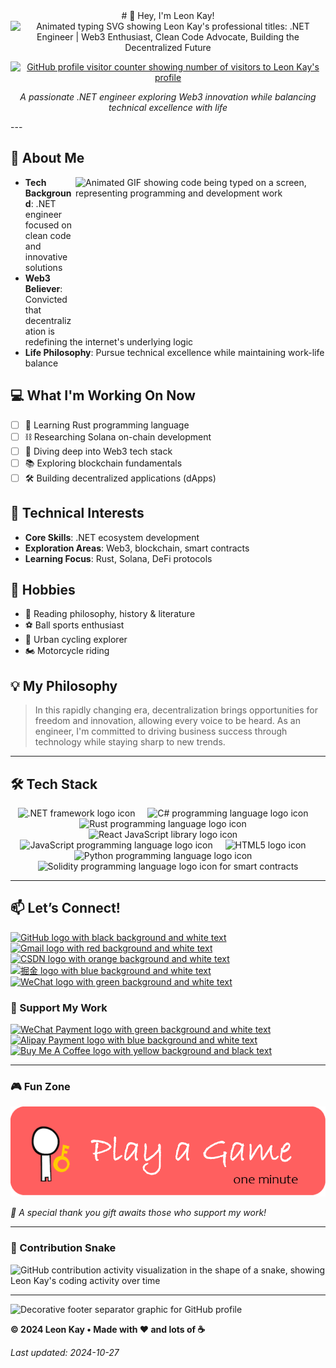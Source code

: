 <div align="center">
# 👋 Hey, I'm Leon Kay!

<img src="https://readme-typing-svg.herokuapp.com?font=Fira+Code&pause=1000&color=00D9FF&center=true&vCenter=true&width=435&lines=.NET+Engineer+%7C+Web3+Enthusiast;Clean+Code+Advocate;Building+the+Decentralized+Future" alt="Animated typing SVG showing Leon Kay's professional titles: .NET Engineer | Web3 Enthusiast, Clean Code Advocate, Building the Decentralized Future" />

<a href="https://github.com/leonkay"><img src="https://profile-counter.glitch.me/leonkay/count.svg" alt="GitHub profile visitor counter showing number of visitors to Leon Kay's profile" /></a>

*A passionate .NET engineer exploring Web3 innovation while balancing technical excellence with life*
</div>
---

## 🚀 About Me
<img align="right" alt="Animated GIF showing code being typed on a screen, representing programming and development work" src="https://github.com/abhisheknaiidu/abhisheknaiidu/blob/master/code.gif?raw=true" width="400" height="250" />

- **Tech Background**: .NET engineer focused on clean code and innovative solutions
- **Web3 Believer**: Convicted that decentralization is redefining the internet's underlying logic
- **Life Philosophy**: Pursue technical excellence while maintaining work-life balance

## 💻 What I'm Working On Now
- [ ] 🦀 Learning Rust programming language
- [ ] ⛓️ Researching Solana on-chain development
- [ ] 🔧 Diving deep into Web3 tech stack
- [ ] 📚 Exploring blockchain fundamentals
- [ ] 🛠️ Building decentralized applications (dApps)

## 🎯 Technical Interests
- **Core Skills**: .NET ecosystem development
- **Exploration Areas**: Web3, blockchain, smart contracts
- **Learning Focus**: Rust, Solana, DeFi protocols

## 🌱 Hobbies
- 📖 Reading philosophy, history & literature
- ⚽ Ball sports enthusiast
- 🚴 Urban cycling explorer
- 🏍️ Motorcycle riding

## 💡 My Philosophy
> In this rapidly changing era, decentralization brings opportunities for freedom and innovation, allowing every voice to be heard. As an engineer, I'm committed to driving business success through technology while staying sharp to new trends.

---

## 🛠️ Tech Stack
<div align="center">
  <img src="https://cdn.jsdelivr.net/gh/devicons/devicon/icons/dot-net/dot-net-original.svg" height="30" alt=".NET framework logo icon" />
  <img width="12" />
  <img src="https://cdn.jsdelivr.net/gh/devicons/devicon/icons/csharp/csharp-original.svg" height="30" alt="C# programming language logo icon" />
  <img width="12" />
  <img src="https://cdn.jsdelivr.net/gh/devicons/devicon/icons/rust/rust-original.svg" height="30" alt="Rust programming language logo icon" />
  <img width="12" />
  <img src="https://cdn.jsdelivr.net/gh/devicons/devicon/icons/react/react-original.svg" height="30" alt="React JavaScript library logo icon" />
  <img width="12" />
  <img src="https://cdn.jsdelivr.net/gh/devicons/devicon/icons/javascript/javascript-original.svg" height="30" alt="JavaScript programming language logo icon" />
  <img width="12" />
  <img src="https://cdn.jsdelivr.net/gh/devicons/devicon/icons/html5/html5-original.svg" height="30" alt="HTML5 logo icon" />
  <img width="12" />
  <img src="https://cdn.jsdelivr.net/gh/devicons/devicon/icons/python/python-original.svg" height="30" alt="Python programming language logo icon" />
  <img width="12" />
  <img src="https://cdn.jsdelivr.net/gh/devicons/devicon/icons/solidity/solidity-original.svg" height="30" alt="Solidity programming language logo icon for smart contracts" />
</div>

---

## 📫 Let’s Connect!

[![GitHub logo with black background and white text](https://img.shields.io/badge/GitHub-100000?style=for-the-badge&logo=github&logoColor=white)](https://github.com/leonkay)
[![Gmail logo with red background and white text](https://img.shields.io/badge/Gmail-D14836?style=for-the-badge&logo=gmail&logoColor=white)](mailto:leonkay@gmail.com)
[![CSDN logo with orange background and white text](https://img.shields.io/badge/CSDN-FC5531?style=for-the-badge&logo=csdn&logoColor=white)](https://blog.csdn.net/weixin_58043003)
[![掘金 logo with blue background and white text](https://img.shields.io/badge/%E6%8E%98%E9%87%91-007FFF?style=for-the-badge&logo=juejin&logoColor=white)](https://juejin.cn/user/2469950368518779)
[![WeChat logo with green background and white text](https://img.shields.io/badge/WeChat-07C160?style=for-the-badge&logo=wechat&logoColor=white)](./Images/wechat.jpg)

### 💝 Support My Work

[![WeChat Payment logo with green background and white text](https://img.shields.io/badge/%E5%BE%AE%E4%BF%A1%E8%B5%9E%E8%B5%8F-07C160?style=for-the-badge&logo=wechat&logoColor=white)](./Images/wechatpayment.jpg)
[![Alipay Payment logo with blue background and white text](https://img.shields.io/badge/%E6%94%AF%E4%BB%98%E5%AE%9D%E6%89%93%E8%B5%8F-1677FF?style=for-the-badge&logo=alipay&logoColor=white)](./Images/zfbpayment.jpg)
[![Buy Me A Coffee logo with yellow background and black text](https://img.shields.io/badge/Buy%20Me%20a%20Coffee-ffdd00?style=for-the-badge&logo=buy-me-a-coffee&logoColor=black)](https://www.buymeacoffee.com/leonkay)

------

### 🎮 Fun Zone

[![Play a Game with Me - clickable image leading to game page](./Images/playagame.png)](./open_game.html)

*🎁 A special thank you gift awaits those who support my work!*

------



### 🐍 Contribution Snake

![GitHub contribution activity visualization in the shape of a snake, showing Leon Kay's coding activity over time](https://raw.githubusercontent.com/leonkay/leonkay/output/github-contribution-grid-snake.svg)

------

![Decorative footer separator graphic for GitHub profile](https://raw.githubusercontent.com/Trilokia/Trilokia/379277808c61ef204768a61bbc5d25bc7798ccf1/bottom_header.svg)

**© 2024 Leon Kay • Made with ❤️ and lots of ☕**

*Last updated: 2024-10-27*

